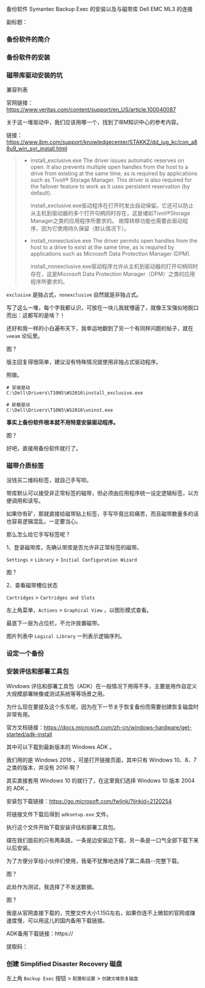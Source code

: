 备份软件 Symantec Backup Exec 的安装以及与磁带库 Dell EMC ML3 的连接

副标题：



### 备份软件的简介







### 备份软件的安装





### 磁带库驱动安装的坑



兼容列表

官网链接：https://www.veritas.com/content/support/en_US/article.100040087









关于这一堆驱动中，我们应该用哪一个，找到了IBM知识中心的参考内容。

链接：https://www.ibm.com/support/knowledgecenter/STAKKZ/dd_iug_kc/con_a88u9_win_svr_install.html

> * install_exclusive.exe The driver issues automatic reserves on open. It also prevents multiple open handles from the host to a drive from existing at the same time, as is required by applications such as Tivoli® Storage Manager. This driver is also required for the failover feature to work as it uses persistent reservation (by default).
>
>   install_exclusive.exe驱动程序在打开时发出自动保留。它还可以防止从主机到驱动器的多个打开句柄同时存在，这是诸如Tivoli®Storage Manager之类的应用程序所要求的。 故障转移功能也需要此驱动程序，因为它使用持久保留（默认情况下）。
>
> * install_nonexclusive.exe The driver permits open handles from the host to a drive to exist at the same time, as is required by applications such as Microsoft Data Protection Manager (DPM).
>
>   install_nonexclusive.exe驱动程序允许从主机到驱动器的打开句柄同时存在，这是Microsoft Data Protection Manager（DPM）之类的应用程序所要求的。



`exclusive` 是独占式，`nonexclusive` 自然就是非独占式。

写了这么一堆，每个字我都认识，可放在一块儿我就懵逼了，就像王宝强似地脱口而出：这都写的是啥？！

还好和我一样的小白遍布天下，我幸运地翻到了另一个有同样问题的帖子，就在 `veeam` 论坛里。

图？



版主回复得很简单，建议没有特殊情况就使用非独占式驱动程序。

照做。



```
# 安装驱动
C:\Dell\Drivers\T10N5\WS2016\install_exclusive.exe

# 卸载驱动
C:\Dell\Drivers\T10N5\WS2016\uninst.exe
```





**事实上备份软件根本就不用特意安装驱动程序。**

图？



好吧，直接用备份软件就行了。





### 磁带介质标签

没钱买二维码标签，就自己手写呗。

带库默认可以接受非正常标签的磁带，但必须由应用程序统一设定逻辑标签，以方便调用和读写。

如果你有矿，那就直接给磁带贴上标签，手写毕竟比较痛苦，而且磁带数量多的话也容易逻辑混乱，一定要当心。

那么怎么给它手写标签呢？



1、登录磁带库，先确认带库是否允许非正常标签的磁带。



`Settings` > `Library` > `Initial Configuration Wizard` 

图？





2、查看磁带槽位状态



`Cartridges` > `Cartridges and Slots`



左上角菜单，`Actions` > `Graphical View` ，以图形模式查看。



最底下一层为占位栏，不允许放置磁带。

图片列表中 `Logical Library` 一列表示逻辑序列。







### 设定一个备份







### 安装评估和部署工具包

Windows 评估和部署工具包（ADK）在一般情况下用得不多，主要是用作自定义大规模部署映像或测试系统等等场景之用。

为什么现在要提及这个东东呢，因为在下一节关于恢复备份而需要创建恢复磁盘时非常有用。



官方文档链接：https://docs.microsoft.com/zh-cn/windows-hardware/get-started/adk-install

其中可以下载到最新版本的 Windows ADK 。

我们用的是 Windows 2016 ，可是打开链接页面，其中只有 Windows 10、8、7 之类的版本，并没有 2016 啊？

其实直接套用 Windows 10 的就行了，在这里我们选择 Windows 10 版本 2004 的 ADK 。

安装包下载链接：https://go.microsoft.com/fwlink/?linkid=2120254

将链接文件下载后得到 `adksetup.exe` 文件。



执行这个文件开始下载安装评估和部署工具包。

摆在我们面前的只有两条路，一条是边安装边下载，另一条是一口气全部下载下来以后安装。

为了方便分享给小伙伴们使用，我毫不犹豫地选择了第二条路--完整下载。

图？



此处作为测试，我选择了不发送数据。

图？



我是从官网直接下载的，完整文件大小1.15G左右，如果你连不上微软的官网或赚速度慢，可以用这儿的国内备用下载链接。

ADK备用下载链接：https://

提取码：











### 创建 Simplified Disaster Recovery 磁盘

左上角 `Backup Exec` 按钮 > `配置和设置` > `创建灾难恢复磁盘`







### 





